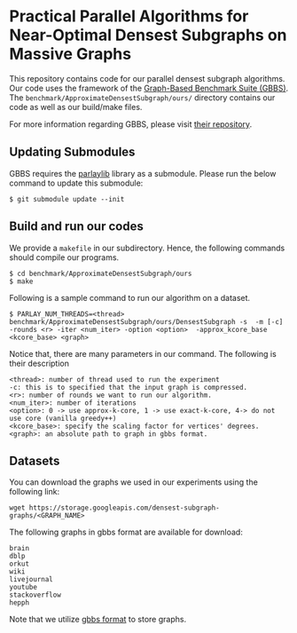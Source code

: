 # Practical Parallel Algorithms for Near-Optimal Densest Subgraphs on Massive Graphs


This repository contains code for our parallel densest subgraph algorithms.
Our code uses the framework of the [Graph-Based Benchmark Suite (GBBS)](https://github.com/ParAlg/gbbs).
The `benchmark/ApproximateDensestSubgraph/ours/` directory contains our code as well as our build/make files.
<!--The `benchmark/ApproximateDensestSubgraph/ours/` directory ([Ours Subdirectory](./benchmark/ApproximateDensestSubgraph/ours.README.md))-->
<!--contains relevant information to our algorithms as well as how to run the experiments.-->
For more information regarding GBBS, please visit [their repository](https://github.com/ParAlg/gbbs).


## Updating Submodules
GBBS requires the [parlaylib](https://github.com/cmuparlay/parlaylib) library as a submodule. Please run the below command to update this submodule:

```
$ git submodule update --init
```

## Build and run our codes
We provide a `makefile` in our subdirectory. Hence, the following commands should compile our programs.

```
$ cd benchmark/ApproximateDensestSubgraph/ours
$ make
```

Following is a sample command to run our algorithm on a dataset.

```
$ PARLAY_NUM_THREADS=<thread> benchmark/ApproximateDensestSubgraph/ours/DensestSubgraph -s  -m [-c]  -rounds <r> -iter <num_iter> -option <option>  -approx_kcore_base <kcore_base> <graph>
```

Notice that, there are many parameters in our command. The following is their description
```
<thread>: number of thread used to run the experiment
-c: this is to specified that the input graph is compressed.
<r>: number of rounds we want to run our algorithm.
<num_iter>: number of iterations
<option>: 0 -> use approx-k-core, 1 -> use exact-k-core, 4-> do not use core (vanilla greedy++)
<kcore_base>: specify the scaling factor for vertices' degrees.
<graph>: an absolute path to graph in gbbs format.
```

## Datasets
You can download the graphs we used in our experiments using the following link:
```
wget https://storage.googleapis.com/densest-subgraph-graphs/<GRAPH_NAME>

```

The following graphs in gbbs format are available for download:

```
brain
dblp
orkut
wiki
livejournal
youtube
stackoverflow
hepph
```

Note that we utilize [gbbs format](https://github.com/ParAlg/gbbs#input-formats) to store graphs.
